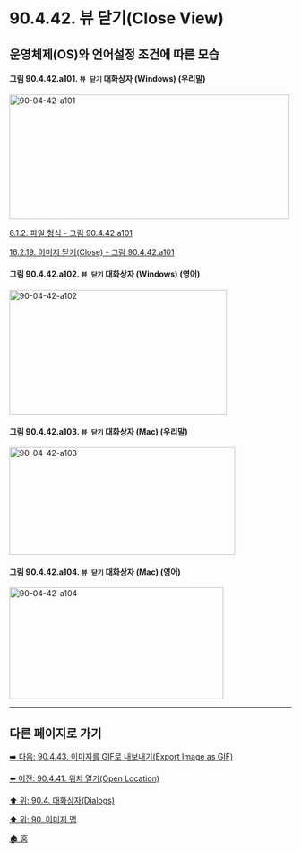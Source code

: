 # 90.4.42. 뷰 닫기(Close View)
## 운영체제(OS)와 언어설정 조건에 따른 모습

<a id="90-04-42-a101"></a>

#### 그림 90.4.42.a101. `뷰 닫기` 대화상자 (Windows) (우리말)
<img width="500" height="222" alt="90-04-42-a101" src="https://github.com/wonder13662/gimp/assets/15767104/310282c7-ac1e-42ca-8741-78fd81577bc2" />

[6.1.2. 파일 형식 - 그림 90.4.42.a101](./06-01-02-00-file_formats.md#90-04-42-a101)

[16.2.19. 이미지 닫기(Close) - 그림 90.4.42.a101](./16-02-19-00-close.md#90-04-42-a101)

<a id="90-04-42-a102"></a>

#### 그림 90.4.42.a102. `뷰 닫기` 대화상자 (Windows) (영어)
<img width="388" height="222" alt="90-04-42-a102" src="https://github.com/wonder13662/gimp/assets/15767104/df72343d-1483-4a78-a102-3978e45eebd3" />

#### 그림 90.4.42.a103. `뷰 닫기` 대화상자 (Mac) (우리말)
<img width="403" height="192" alt="90-04-42-a103" src="https://github.com/wonder13662/gimp/assets/15767104/73a86192-49d2-4d2b-ab79-373b286fe4ff" />

#### 그림 90.4.42.a104. `뷰 닫기` 대화상자 (Mac) (영어)
<img width="382" height="199" alt="90-04-42-a104" src="https://github.com/wonder13662/gimp/assets/15767104/f1403e05-96e7-4dd7-8bf9-56669474a39a" />

***

## 다른 페이지로 가기

[➡️ 다음: 90.4.43. 이미지를 GIF로 내보내기(Export Image as GIF)](./90-04-0043-export_image_as_gif.md)

[⬅️ 이전: 90.4.41. 위치 열기(Open Location)](./90-04-0041-open_location.md)

[⬆️ 위: 90.4. 대화상자(Dialogs)](./90-04-0000-dialogs.md)

[⬆️ 위: 90. 이미지 맵](./90-00-image-map.md)

[🏠 홈](./00-home.md)

